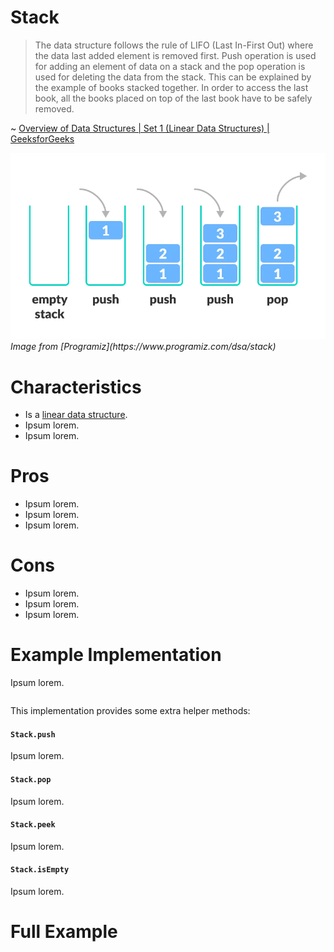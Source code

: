 # Stack

> The data structure follows the rule of LIFO (Last In-First Out) where the data last added element is removed first. Push operation is used for adding an element of data on a stack and the pop operation is used for deleting the data from the stack. This can be explained by the example of books stacked together. In order to access the last book, all the books placed on top of the last book have to be safely removed.

~ [Overview of Data Structures | Set 1 (Linear Data Structures) | GeeksforGeeks](https://www.geeksforgeeks.org/overview-of-data-structures-set-1-linear-data-structures/)

<img src="./stack.png" alt="Stack" width="800" />
<em>Image from [Programiz](https://www.programiz.com/dsa/stack)</em>

# Characteristics 

- Is a [linear data structure](https://www.geeksforgeeks.org/overview-of-data-structures-set-1-linear-data-structures/).
- Ipsum lorem.
- Ipsum lorem.

# Pros

- Ipsum lorem.
- Ipsum lorem.
- Ipsum lorem.

# Cons

- Ipsum lorem.
- Ipsum lorem.
- Ipsum lorem.

# Example Implementation

Ipsum lorem.

```typescript
```

This implementation provides some extra helper methods:

#### `Stack.push`

Ipsum lorem.

#### `Stack.pop`

Ipsum lorem.

#### `Stack.peek`

Ipsum lorem.

#### `Stack.isEmpty`

Ipsum lorem.

# Full Example

```typescript
```
